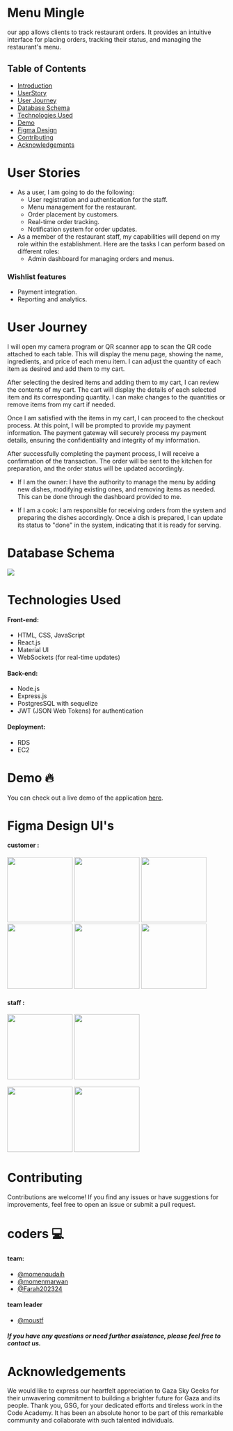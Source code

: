 # Menu Mingle
our app allows clients to track restaurant orders. It provides an intuitive interface for placing orders, tracking their status, and managing the restaurant's menu.
## Table of Contents
- [Introduction](#Menu)
- [ UserStory ](#User)
- [ User Journey](#User)
- [Database Schema](#Database)
- [Technologies Used](#Technologies)
- [Demo](#Demo)
- [Figma Design](#Figma)
- [Contributing](#contributing)
- [Acknowledgements](#Acknowledgements)
# User Stories 
- As a user, I am going to do the following:
   - User registration and authentication for the staff.
   - Menu management for the restaurant.
   - Order placement by customers.
   - Real-time order tracking.
   - Notification system for order updates.
- As a member of the restaurant staff, my capabilities will depend on my role within the establishment. Here are the tasks I can perform based on different roles:
   - Admin dashboard for managing orders and menus.
   
### Wishlist features 
- Payment integration.
- Reporting and analytics.

# User Journey

I will open my camera program or QR scanner app to scan the QR code attached to each table. This will display the menu page, showing the name, ingredients, and price of each menu item. I can adjust the quantity of each item as desired and add them to my cart.

After selecting the desired items and adding them to my cart, I can review the contents of my cart. The cart will display the details of each selected item and its corresponding quantity. I can make changes to the quantities or remove items from my cart if needed.

Once I am satisfied with the items in my cart, I can proceed to the checkout process. At this point, I will be prompted to provide my payment information. The payment gateway will securely process my payment details, ensuring the confidentiality and integrity of my information.

After successfully completing the payment process, I will receive a confirmation of the transaction. The order will be sent to the kitchen for preparation, and the order status will be updated accordingly.

   - If I am the owner:
        I have the authority to manage the menu by adding new dishes, modifying existing ones, and removing items as needed. This can be done through the dashboard provided to me.

  - If I am a cook:
       I am responsible for receiving orders from the system and preparing the dishes accordingly. Once a dish is prepared, I can update its status to "done" in the system, indicating that it is ready for serving.




# Database Schema 
 <img src='./img/schema.png' >

# Technologies Used
#### Front-end: 
- HTML, CSS, JavaScript
- React.js 
- Material UI
- WebSockets (for real-time updates)
#### Back-end:  
- Node.js
- Express.js 
- PostgresSQL with sequelize
- JWT (JSON Web Tokens) for authentication
#### Deployment:
- RDS
- EC2

# Demo 🔥
You can check out a live demo of the application <a href='#'>here</a>.

#  Figma Design UI's
#### customer :

<img src=./img/SplashScreen.png style='height:150px'> <img src=./img/menu.png style='height:150px'> 
<img src=./img/cart.png style='height:150px'> <img src=./img/pending.png style='height:150px'>
<img src=./img/done.png style='height:150px'> <img src=./img/done2.png style='height:150px'>

#### staff :
<img src=./img/signup1.png style='height:150px'>  <img src=./img/login.png style='height:150px'>

<img src=./img/dashboard.png style='height:150px'> <img src=./img/kitchen.png style='height:150px'>

# Contributing
Contributions are welcome! If you find any issues or have suggestions for improvements, feel free to open an issue or submit a pull request.

# coders 💻
#### team:
- [@momenqudaih](https://github.com/momenqudaih)
- [@momenmarwan](https://github.com/momenmarwan)
- [@Farah202324](https://github.com/Farah202324)


#### team leader
- [@moustf](https://github.com/moustf)
##### If you have any questions or need further assistance, please feel free to contact us.

# Acknowledgements
We would like to express our heartfelt appreciation to Gaza Sky Geeks for their unwavering commitment to building a brighter future for Gaza and its people. Thank you, GSG, for your dedicated efforts and tireless work in the Code Academy. It has been an absolute honor to be part of this remarkable community and collaborate with such talented individuals.






